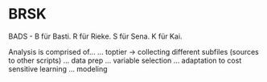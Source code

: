 # BRSK
BADS - B für Basti. R für Rieke. S für Sena. K für Kai.

Analysis is comprised of...
                        ... toptier -> collecting different subfiles (sources to other scripts)
                        ... data prep
                        ... variable selection
                        ... adaptation to cost sensitive learning
                        ... modeling
